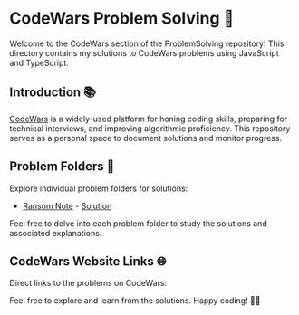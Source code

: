 # CodeWars Problem Solving 🚀

Welcome to the CodeWars section of the ProblemSolving repository! This directory contains my solutions to CodeWars problems using JavaScript and TypeScript.

## Introduction 📚

[CodeWars](https://codewars.com/) is a widely-used platform for honing coding skills, preparing for technical interviews, and improving algorithmic proficiency. This repository serves as a personal space to document solutions and monitor progress.

## Problem Folders 📁

Explore individual problem folders for solutions:

- [Ransom Note](codewars/1-RansomNote/README.md) - [Solution](codewars/1-RansomNote)

Feel free to delve into each problem folder to study the solutions and associated explanations.

## CodeWars Website Links 🌐

Direct links to the problems on CodeWars:

<!-- - [Ransom Note on CodeWars](https://www.codewars.com/kata/ransom-note) -->

Feel free to explore and learn from the solutions. Happy coding! 🚴‍♂️
